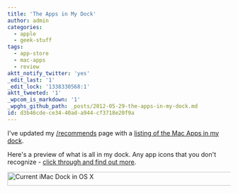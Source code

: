 ```yaml
---
title: 'The Apps in My Dock'
author: admin
categories:
  - apple
  - geek-stuff
tags:
  - app-store
  - mac-apps
  - review
aktt_notify_twitter: 'yes'
_edit_last: '1'
_edit_lock: '1338330568:1'
aktt_tweeted: '1'
_wpcom_is_markdown: '1'
_wpghs_github_path: _posts/2012-05-29-the-apps-in-my-dock.md
id: d3b46cde-ce34-40ad-a944-cf3718e20f9a
---
```

<p>I've updated my <a href="https://chrisenns.com/recommends">/recommends</a> page with a <a href="https://chrisenns.com/recommends/mac-apps/">listing of the Mac Apps in my dock</a>.</p>
<p>Here's a preview of what is all in my dock. Any app icons that you don't recognize - <a href="https://chrisenns.com/recommends/mac-apps/">click through and find out more</a>.</p>
<p><a href="https://chrisenns.com/wp-content/uploads/2012/05/Screen-Shot-2012-05-29-at-1.44.26-PM.png"><img src="https://chrisenns.com/wp-content/uploads/2012/05/Screen-Shot-2012-05-29-at-1.44.26-PM-600x31.png" alt="Current iMac Dock in OS X" title="Current iMac Dock in OS X" width="600" height="31" class="aligncenter size-large wp-image-20458" /></a></p>
